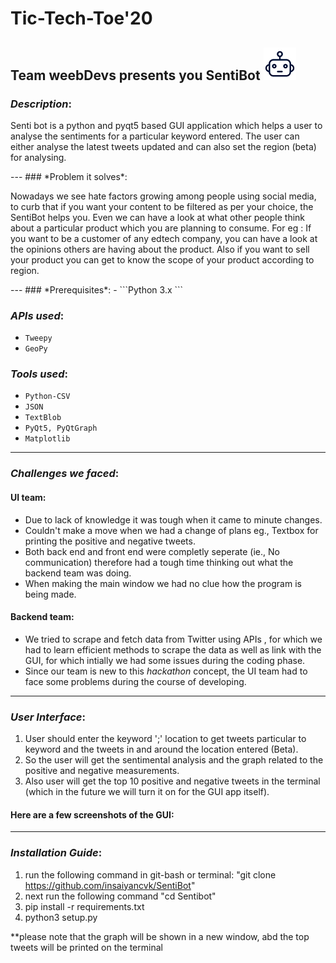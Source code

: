 # Tic-Tech-Toe'20
## Team weebDevs presents you SentiBot ![](botLogo.png)

### *Description*: 
<p>
Senti bot is a python and pyqt5 based GUI application which helps a user to analyse the sentiments for a particular keyword entered. The user can either analyse the latest tweets updated and can also set the region (beta) for analysing.
</p>
---
### *Problem it solves*: 
<p>
Nowadays we see hate factors growing among people using social media, to curb that if you want your content to be filtered as per your choice, the SentiBot
helps you. Even we can have a look at what other people think about a particular product which you are planning to consume. For eg : If you want to be a customer of any edtech company, you can have a look at the opinions others are having about the product. Also if you want to sell your product you can get to know the scope of your product according to region. 
</p>
---
### *Prerequisites*:
- ```Python 3.x ```

### *APIs used*:
- ```Tweepy```
- ```GeoPy```

### *Tools used*:
- ```Python-CSV```
- ```JSON```
- ```TextBlob```
- ```PyQt5, PyQtGraph```
- ```Matplotlib```
---
### *Challenges we faced*:

#### UI team:
  - Due to lack of knowledge it was tough when it came to minute changes.
  - Couldn't make a move when we had a change of plans eg., Textbox for printing the positive and negative tweets.
  - Both back end and front end were completly seperate (ie., No communication) therefore had a tough time thinking out what the backend team was doing.
  - When making the main window we had no clue how the program is being made.
#### Backend team:
  - We tried to scrape and fetch data from Twitter using APIs , for which we had  to learn efficient methods to scrape the data as well as link with the GUI, for which intially we had some issues during the coding phase.
  - Since our team is new to this *hackathon* concept, the UI team had to face some problems during the course of developing.
---
### *User Interface*:

1. User should enter the keyword ';' location to get tweets particular to keyword and the tweets in and around the location entered (Beta).
2. So the user will get the sentimental analysis and the graph related to the positive and negative measurements.
3. Also user will get the top 10 positive and negative tweets in the terminal (which in the future we will turn it on for the GUI app itself).
#### Here are a few screenshots of the GUI:

---
### *Installation Guide*:

1) run the following command in git-bash or terminal: "git clone https://github.com/insaiyancvk/SentiBot"
2) next run the following command "cd Sentibot"
3) pip install -r requirements.txt
4) python3 setup.py 

**please note that the graph will be shown in a new window, abd the top tweets will be printed on the terminal
